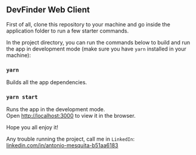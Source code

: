 ## DevFinder Web Client

First of all, clone this repository to your machine and go inside the application folder to run a few starter commands.

In the project directory, you can run the commands below to build and run the app in development mode (make sure you have `yarn` installed in your machine):

### `yarn`

Builds all the app dependencies.<br />

### `yarn start`

Runs the app in the development mode.<br />
Open [http://localhost:3000](http://localhost:3000) to view it in the browser.

Hope you all enjoy it!

Any trouble running the project, call me in `LinkedIn`: [linkedin.com/in/antonio-mesquita-b51aa6183](http://linkedin.com/in/antonio-mesquita-b51aa6183)
